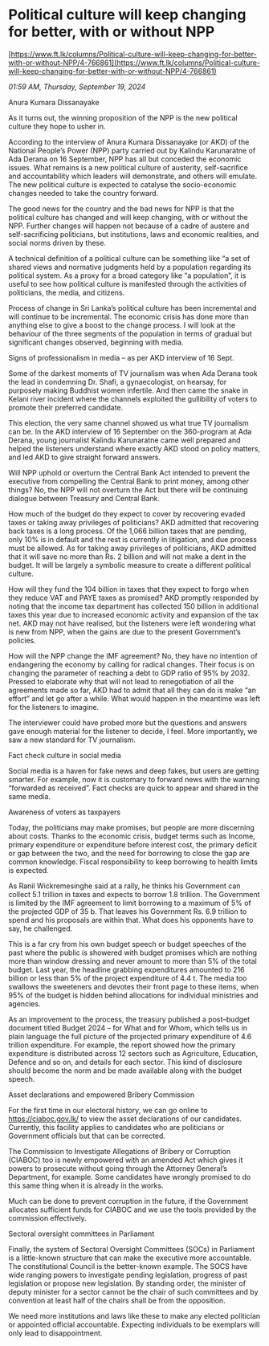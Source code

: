 # Political culture will keep changing for better, with or without NPP

[https://www.ft.lk/columns/Political-culture-will-keep-changing-for-better-with-or-without-NPP/4-766861](https://www.ft.lk/columns/Political-culture-will-keep-changing-for-better-with-or-without-NPP/4-766861)

*01:59 AM, Thursday, September 19, 2024*

Anura Kumara Dissanayake

As it turns out, the winning proposition of the NPP is the new political culture they hope to usher in.

According to the interview of Anura Kumara Dissanayake (or AKD) of the National People’s Power (NPP) party carried out by Kalindu Karunaratne of Ada Derana on 16 September, NPP has all but conceded the economic issues. What remains is a new political culture of austerity, self-sacrifice and accountability which leaders will demonstrate, and others will emulate. The new political culture is expected to catalyse the socio-economic changes needed to take the country forward.

The good news for the country and the bad news for NPP is that the political culture has changed and will keep changing, with or without the NPP. Further changes will happen not because of a cadre of austere and self-sacrificing politicians, but institutions, laws and economic realities, and social norms driven by these.

A technical definition of a political culture can be something like “a set of shared views and normative judgments held by a population regarding its political system. As a proxy for a broad category like “a population”, it is useful to see how political culture is manifested through the activities of politicians, the media, and citizens.

Process of change in Sri Lanka’s political culture has been incremental and will continue to be incremental. The economic crisis has done more than anything else to give a boost to the change process. I will look at the behaviour of the three segments of the population in terms of gradual but significant changes observed, beginning with media.

Signs of professionalism in media – as per AKD interview of 16 Sept.

Some of the darkest moments of TV journalism was when Ada Derana took the lead in condemning Dr. Shafi, a gynaecologist, on hearsay, for purposely making Buddhist women infertile. And then came the snake in Kelani river incident where the channels exploited the gullibility of voters to promote their preferred candidate.

This election, the very same channel showed us what true TV journalism can be. In the AKD interview of 16 September on the 360-program at Ada Derana, young journalist Kalindu Karunaratne came well prepared and helped the listeners understand where exactly AKD stood on policy matters, and led AKD to give straight forward answers.

Will NPP uphold or overturn the Central Bank Act intended to prevent the executive from compelling the Central Bank to print money, among other things? No, the NPP will not overturn the Act but there will be continuing dialogue between Treasury and Central Bank.

How much of the budget do they expect to cover by recovering evaded taxes or taking away privileges of politicians? AKD admitted that recovering back taxes is a long process. Of the 1,066 billion taxes that are pending, only 10% is in default and the rest is currently in litigation, and due process must be allowed. As for taking away privileges of politicians, AKD admitted that it will save no more than Rs. 2 billion and will not make a dent in the budget. It will be largely a symbolic measure to create a different political culture.

How will they fund the 104 billion in taxes that they expect to forgo when they reduce VAT and PAYE taxes as promised? AKD promptly responded by noting that the income tax department has collected 150 billion in additional taxes this year due to increased economic activity and expansion of the tax net. AKD may not have realised, but the listeners were left wondering what is new from NPP, when the gains are due to the present Government’s policies.

How will the NPP change the IMF agreement? No, they have no intention of endangering the economy by calling for radical changes. Their focus is on changing the parameter of reaching a debt to GDP ratio of 95% by 2032. Pressed to elaborate why that will not lead to renegotiation of all the agreements made so far, AKD had to admit that all they can do is make “an effort” and let go after a while. What would happen in the meantime was left for the listeners to imagine.

The interviewer could have probed more but the questions and answers gave enough material for the listener to decide, I feel. More importantly, we saw a new standard for TV journalism.

Fact check culture in social media

Social media is a haven for fake news and deep fakes, but users are getting smarter. For example, now it is customary to forward news with the warning “forwarded as received”. Fact checks are quick to appear and shared in the same media.

Awareness of voters as taxpayers

Today, the politicians may make promises, but people are more discerning about costs. Thanks to the economic crisis, budget terms such as Income, primary expenditure or expenditure before interest cost, the primary deficit or gap between the two, and the need for borrowing to close the gap are common knowledge. Fiscal responsibility to keep borrowing to health limits is expected.

As Ranil Wickremesinghe said at a rally, he thinks his Government can collect 5.1 trillion in taxes and expects to borrow 1.8 trillion. The Government is limited by the IMF agreement to limit borrowing to a maximum of 5% of the projected GDP of 35 b. That leaves his Government Rs. 6.9 trillion to spend and his proposals are within that. What does his opponents have to say, he challenged.

This is a far cry from his own budget speech or budget speeches of the past where the public is showered with budget promises which are nothing more than window dressing and never amount to more than 5% of the total budget. Last year, the headline grabbing expenditures amounted to 216 billion or less than 5% of the project expenditure of 4.4 t. The media too swallows the sweeteners and devotes their front page to these items, when 95% of the budget is hidden behind allocations for individual ministries and agencies.

As an improvement to the process, the treasury published a post–budget document titled Budget 2024 – for What and for Whom, which tells us in plain language the full picture of the projected primary expenditure of 4.6 trillion expenditure. For example, the report showed how the primary expenditure is distributed across 12 sectors such as Agriculture, Education, Defence and so on, and details for each sector. This kind of disclosure should become the norm and be made available along with the budget speech.

Asset declarations and empowered Bribery Commission

For the first time in our electoral history, we can go online to https://ciaboc.gov.lk/ to view the asset declarations of our candidates. Currently, this facility applies to candidates who are politicians or Government officials but that can be corrected.

The Commission to Investigate Allegations of Bribery or Corruption (CIABOC) too is newly empowered with an amended Act which gives it powers to prosecute without going through the Attorney General’s Department, for example. Some candidates have wrongly promised to do this same thing when it is already in the works.

Much can be done to prevent corruption in the future, if the Government allocates sufficient funds for CIABOC and we use the tools provided by the commission effectively.

Sectoral oversight committees in Parliament

Finally, the system of Sectoral Oversight Committees (SOCs) in Parliament is a little-known structure that can make the executive more accountable. The constitutional Council is the better-known example. The SOCS have wide ranging powers to investigate pending legislation, progress of past legislation or propose new legislation. By standing order, the minister of deputy minister for a sector cannot be the chair of such committees and by convention at least half of the chairs shall be from the opposition.

We need more institutions and laws like these to make any elected politician or appointed official accountable. Expecting individuals to be exemplars will only lead to disappointment.

